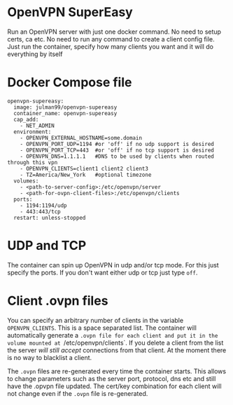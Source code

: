 # OpenVPN SuperEasy

Run an OpenVPN server with just one docker command. No need to setup certs, ca etc. No need to run any command to create a client config file. Just run the container, specify how many clients you want and it will do everything by itself

# Docker Compose file

```
openvpn-supereasy:
  image: julman99/openvpn-supereasy
  container_name: openvpn-supereasy
  cap_add:
    - NET_ADMIN
  environment:
    - OPENVPN_EXTERNAL_HOSTNAME=some.domain
    - OPENVPN_PORT_UDP=1194 #or 'off' if no udp support is desired
    - OPENVPN_PORT_TCP=443  #or 'off' if no tcp support is desired
    - OPENVPN_DNS=1.1.1.1   #DNS to be used by clients when routed through this vpn
    - OPENVPN_CLIENTS=client1 client2 client3
    - TZ=America/New_York   #optional timezone
  volumes:
    - <path-to-server-config>:/etc/openvpn/server
    - <path-for-ovpn-client-files>:/etc/openvpn/clients
  ports:
    - 1194:1194/udp
    - 443:443/tcp
  restart: unless-stopped
```

# UDP and TCP

The container can spin up OpenVPN in udp and/or tcp mode. For this just specify the ports. If you don't want either udp or tcp just type `off`.

# Client .ovpn files

You can specify an arbitrary number of clients in the variable `OPENVPN_CLIENTS`. This is a space separated list. The container will automatically generate a `.ovpn file for each client and put it in the volume mounted at `/etc/openvpn/clients`. If you delete a client from the list the server *will still accept* connections from that client. At the moment there is no way to blacklist a client.

The `.ovpn` files are re-generated every time the container starts. This allows to change parameters such as the server port, protocol, dns etc and still have the .opvpn file updated. The cert/key combination for each client will not change even if the `.ovpn` file is re-generated.
